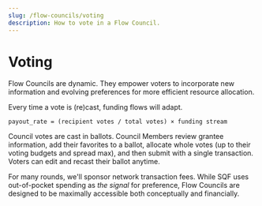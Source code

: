 ```yaml
---
slug: /flow-councils/voting
description: How to vote in a Flow Council.
---
```


# Voting

Flow Councils are dynamic. They empower voters to incorporate new information and evolving preferences for more efficient resource allocation.

Every time a vote is (re)cast, funding flows will adapt.

`payout_rate = (recipient votes / total votes) × funding stream`

Council votes are cast in ballots. Council Members review grantee information, add their favorites to a ballot, allocate whole votes (up to their voting budgets and spread max), and then submit with a single transaction. Voters can edit and recast their ballot anytime.

For many rounds, we'll sponsor network transaction fees. While SQF uses out-of-pocket spending as *the signal* for preference, Flow Councils are designed to be maximally accessible both conceptually and financially.  